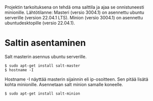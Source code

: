 Projektin tarkoituksena on tehdä oma salttila ja ajaa se onnistuneesti minionille. Lähtötilanne: Masteri (versio 3004.1) on asennettu ubuntu serverille (version 22.04.1 LTS). Minion (versio 3004.1) on asennettu ubuntudesktopille (versio 22.04.1).

# Saltin asentaminen

Salt masterin asennus ubuntu serverille.

    $ sudo apt-get install salt-master
    $ hostname -I
    
Hostname -I näyttää masterin sijainnin eli ip-osoitteen. Sen pitää lisätä kohta minionille.
Asennetaan salt minion samalle koneelle.

    $ sudo apt-get install salt-minion
